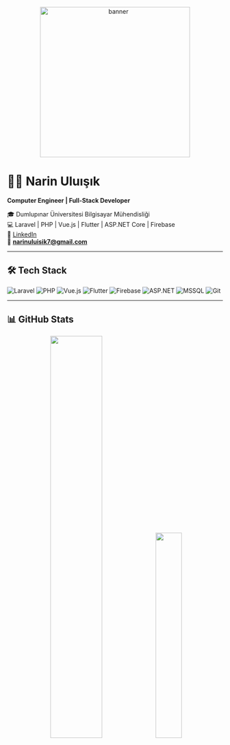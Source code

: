 <!-- Banner -->
<p align="center">
 <img alt="banner" width="350" src="https://github.com/user-attachments/assets/17bd4a4b-8f45-4142-b4a0-fa88e6fb5a6c" />

</p>

# 👩‍💻 Narin Uluışık  
**Computer Engineer | Full-Stack Developer**

🎓 Dumlupınar Üniversitesi Bilgisayar Mühendisliği  
💻 Laravel | PHP | Vue.js | Flutter | ASP.NET Core | Firebase  
💼 [LinkedIn](https://linkedin.com/in/narin-uluışık)  
📧 **narinuluisik7@gmail.com**


---

## 🛠️ Tech Stack  

![Laravel](https://img.shields.io/badge/Laravel-%23FF2D20.svg?style=for-the-badge&logo=laravel&logoColor=white)
![PHP](https://img.shields.io/badge/PHP-%23777BB4.svg?style=for-the-badge&logo=php&logoColor=white)
![Vue.js](https://img.shields.io/badge/Vue.js-%2335495e.svg?style=for-the-badge&logo=vuedotjs&logoColor=%234FC08D)
![Flutter](https://img.shields.io/badge/Flutter-%2302569B.svg?style=for-the-badge&logo=flutter&logoColor=white)
![Firebase](https://img.shields.io/badge/Firebase-%23039BE5.svg?style=for-the-badge&logo=firebase)
![ASP.NET](https://img.shields.io/badge/ASP.NET%20Core-512BD4.svg?style=for-the-badge&logo=dotnet&logoColor=white)
![MSSQL](https://img.shields.io/badge/MSSQL-CC2927.svg?style=for-the-badge&logo=microsoftsqlserver&logoColor=white)
![Git](https://img.shields.io/badge/Git-F05032.svg?style=for-the-badge&logo=git&logoColor=white)




---

## 📊 GitHub Stats  

<p align="center">
  <img src="https://github-readme-stats.vercel.app/api?username=narinuluisik&show_icons=true&theme=radical" width="49%" />
  <img src="https://github-readme-stats.vercel.app/api/top-langs/?username=narinuluisik&layout=compact&theme=radical" width="35%" />
</p>
